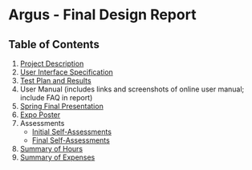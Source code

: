 # Argus - Final Design Report

## Table of Contents
1. [Project Description](../deliverables/project-description.md)
2. [User Interface Specification](../deliverables/ui-specification/specification.md)
3. [Test Plan and Results](../deliverables/testing/test-plan.md)
4. User Manual (includes links and screenshots of online user manual; include FAQ in report)
5. [Spring Final Presentation](../deliverables/final-presentation.pdf)
6. [Expo Poster](../deliverables/expo-poster.pdf)
7. Assessments
   * [Initial Self-Assessments](../deliverables/initial-self-assessments/)
   * [Final Self-Assessments](../deliverables/final-self-assessments/)
8. [Summary of Hours](../deliverables/work-summary.md)
9. [Summary of Expenses](../deliverables/budget.md)